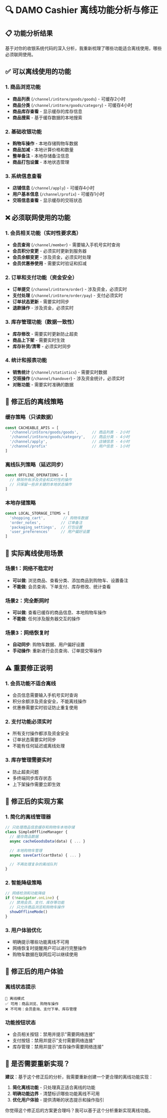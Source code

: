 # 🔍 DAMO Cashier 离线功能分析与修正

## 📋 功能分析结果

基于对你的收银系统代码的深入分析，我重新梳理了哪些功能适合离线使用，哪些必须联网使用。

## ✅ 可以离线使用的功能

### 1. 商品浏览功能
- **商品列表** (`/channel/inStore/goods/goods`) - 可缓存2小时
- **商品分类** (`/channel/inStore/goods/category`) - 可缓存4小时
- **商品库存查看** - 显示缓存的库存信息
- **商品搜索** - 基于缓存数据的本地搜索

### 2. 基础收银功能
- **购物车操作** - 本地存储购物车数据
- **商品加减** - 本地计算价格和数量
- **整单备注** - 本地存储备注信息
- **商品打包设置** - 本地状态管理

### 3. 系统信息查看
- **店铺信息** (`/channel/apply`) - 可缓存4小时
- **用户基本信息** (`/channel/profix`) - 可缓存1小时
- **交班信息查看** - 显示缓存的交班状态

## ❌ 必须联网使用的功能

### 1. 会员相关功能（实时性要求高）
- **会员查询** (`/channel/member`) - 需要输入手机号实时查询
- **会员积分变更** - 必须实时更新到服务器
- **会员余额变更** - 涉及资金，必须实时处理
- **会员优惠券使用** - 需要实时验证和扣减

### 2. 订单和支付功能（资金安全）
- **订单提交** (`/channel/inStore/order`) - 涉及资金，必须实时
- **支付处理** (`/channel/inStore/order/pay`) - 支付必须实时
- **订单状态更新** - 需要实时同步
- **退款操作** - 涉及资金，必须实时

### 3. 库存管理功能（数据一致性）
- **库存修改** - 需要实时更新防止超卖
- **商品上下架** - 需要实时生效
- **库存补货/清零** - 必须实时同步

### 4. 统计和报表功能
- **销售统计** (`/channel/statistics`) - 需要实时数据
- **交班操作** (`/channel/handover`) - 涉及资金统计，必须实时
- **对账功能** - 需要实时准确的数据

## 🔄 修正后的离线策略

### 缓存策略（只读数据）
```javascript
const CACHEABLE_APIS = [
  '/channel/inStore/goods/goods',      // 商品列表 - 2小时
  '/channel/inStore/goods/category',   // 商品分类 - 4小时  
  '/channel/apply',                    // 店铺信息 - 4小时
  '/channel/profix'                    // 用户信息 - 1小时
]
```

### 离线队列策略（延迟同步）
```javascript
const OFFLINE_OPERATIONS = [
  // 移除所有涉及资金和实时性的操作
  // 只保留一些非关键的本地状态操作
]
```

### 本地存储策略
```javascript
const LOCAL_STORAGE_ITEMS = [
  'shopping_cart',        // 购物车数据
  'order_notes',         // 订单备注
  'packaging_settings',  // 打包设置
  'user_preferences'     // 用户偏好设置
]
```

## 🎯 实际离线使用场景

### 场景1：网络不稳定时
- **可以做**: 浏览商品、查看分类、添加商品到购物车、设置备注
- **不能做**: 会员查询、下单支付、库存修改、统计查看

### 场景2：完全断网时
- **可以做**: 查看已缓存的商品信息、本地购物车操作
- **不能做**: 任何涉及服务器交互的操作

### 场景3：网络恢复时
- **自动同步**: 购物车数据、用户偏好设置
- **手动操作**: 重新进行会员查询、订单提交等操作

## ⚠️ 重要修正说明

### 1. 会员功能不适合离线
- 会员信息需要输入手机号实时查询
- 积分余额涉及资金安全，不能离线操作
- 优惠券需要实时验证防止重复使用

### 2. 支付功能必须实时
- 所有支付操作都涉及资金安全
- 订单状态需要实时同步
- 不能有任何延迟或离线处理

### 3. 库存管理需要实时
- 防止超卖问题
- 多终端同步库存状态
- 上下架操作需要立即生效

## 🔧 修正后的实现方案

### 1. 简化的离线管理器
```javascript
// 只处理商品信息缓存和购物车本地存储
class SimpleOfflineManager {
  // 缓存商品数据
  async cacheGoodsData(data) { ... }
  
  // 本地购物车管理
  async saveCart(cartData) { ... }
  
  // 不再处理复杂的离线队列
}
```

### 2. 智能降级策略
```javascript
// 网络检测和功能降级
if (!navigator.onLine) {
  // 禁用会员、支付、库存等功能
  // 只允许商品浏览和购物车操作
  showOfflineMode()
}
```

### 3. 用户体验优化
- 明确提示哪些功能离线不可用
- 网络恢复时提醒用户可以进行完整操作
- 购物车数据在联网后可以继续使用

## 📱 修正后的用户体验

### 离线状态提示
```
📡 离线模式
✅ 可用：商品浏览、购物车操作
❌ 不可用：会员查询、支付下单、库存管理
```

### 功能按钮状态
- 会员相关按钮：禁用并提示"需要网络连接"
- 支付按钮：禁用并提示"支付需要网络连接"  
- 库存管理：禁用并提示"库存操作需要网络连接"

## 🚀 是否需要重新实现？

**建议**：基于这个修正后的分析，我需要重新创建一个更合理的离线功能实现：

1. **简化离线功能** - 只处理真正适合离线的功能
2. **明确功能边界** - 清楚标识哪些功能离线不可用
3. **优化用户体验** - 提供清晰的状态提示和操作指引

你觉得这个修正后的方案更合理吗？我可以基于这个分析重新实现离线功能。